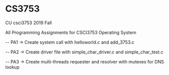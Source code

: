 # CS3753
CU csci3753 2019 Fall
 
All Programming Assignments for CSCI3753 Operating System

-- PA1 -> Create system call with helloworld.c and add_3753.c

-- PA2 -> Create driver file with simple_char_driver.c and simple_char_test.c

-- PA3 -> Create multi-threads requester and resolver with mutexes for DNS lookup

